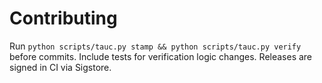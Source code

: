 # Contributing
Run `python scripts/tauc.py stamp && python scripts/tauc.py verify` before commits. Include tests for verification logic changes. Releases are signed in CI via Sigstore.
